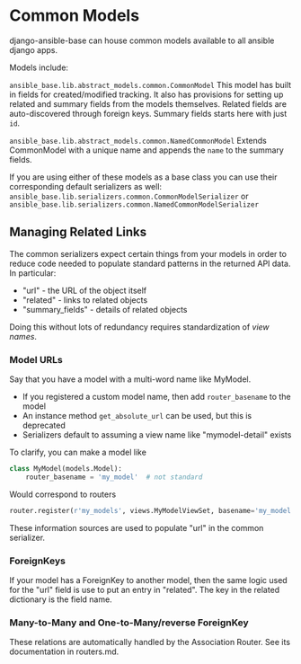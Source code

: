 # Common Models

django-ansible-base can house common models available to all ansible django apps.

Models include:


`ansible_base.lib.abstract_models.common.CommonModel` This model has built in fields for created/modified tracking. It also has provisions for setting up related and summary fields from the models themselves. Related fields are auto-discovered through foreign keys. Summary fields starts here with just `id`.

`ansible_base.lib.abstract_models.common.NamedCommonModel` Extends CommonModel with a unique name and appends the `name` to the summary fields.


If you are using either of these models as a base class you can use their corresponding default serializers as well:
`ansible_base.lib.serializers.common.CommonModelSerializer` or `ansible_base.lib.serializers.common.NamedCommonModelSerializer`

## Managing Related Links

The common serializers expect certain things from your models in order to reduce code
needed to populate standard patterns in the returned API data. In particular:

 - "url" - the URL of the object itself
 - "related" - links to related objects
 - "summary_fields" - details of related objects

Doing this without lots of redundancy requires standardization of _view names_.

### Model URLs

Say that you have a model with a multi-word name like MyModel.
 - If you registered a custom model name, then add `router_basename` to the model
 - An instance method `get_absolute_url` can be used, but this is deprecated
 - Serializers default to assuming a view name like "mymodel-detail" exists

To clarify, you can make a model like

```python
class MyModel(models.Model):
    router_basename = 'my_model'  # not standard
```

Would correspond to routers

```python
router.register(r'my_models', views.MyModelViewSet, basename='my_model')
```

These information sources are used to populate "url" in the common serializer.

### ForeignKeys

If your model has a ForeignKey to another model, then the same logic used for
the "url" field is use to put an entry in "related". The key in the related
dictionary is the field name.

### Many-to-Many and One-to-Many/reverse ForeignKey

These relations are automatically handled by the Association Router.
See its documentation in routers.md.

